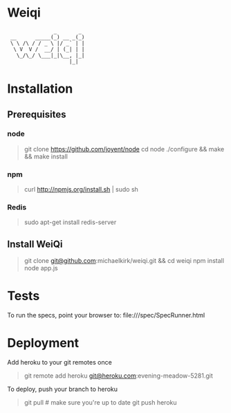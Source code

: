 Weiqi
=====
                   _       _ 
     __      _____(_) __ _(_)
     \ \ /\ / / _ \ |/ _` | |
      \ V  V /  __/ | (_| | |
       \_/\_/ \___|_|\__, |_|
                        |_|  


Installation
============

Prerequisites
-------------

### node
>  git clone https://github.com/joyent/node
>  cd node
>  ./configure && make && make install

### npm
>  curl http://npmjs.org/install.sh | sudo sh

### Redis
>  sudo apt-get install redis-server


Install WeiQi
-------------

>  git clone git@github.com:michaelkirk/weiqi.git && cd weiqi
>  npm install
>  node app.js

Tests
=====
To run the specs, point your browser to: file://<project directory>/spec/SpecRunner.html

Deployment
==========
Add heroku to your git remotes once
>  git remote add heroku git@heroku.com:evening-meadow-5281.git

To deploy, push your branch to heroku
>  git pull # make sure you're up to date
>  git push heroku



